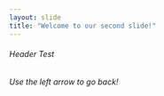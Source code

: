 ```yaml
---
layout: slide
title: "Welcome to our second slide!"
---
```

<h6>Header Test<h6>
Use the left arrow to go back!
